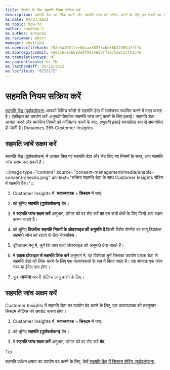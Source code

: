 ```yaml
---
title: सेगमेंट के लिए सहमति नियम सक्रिय करें
description: सहमति डेटा को लिंक करने और सहमति जांच को सक्रिय करने के लिए इन चरणों का पालन करें।Dynamics 365 Customer Insights एक व्यवस्थापक सहमति जांच को अक्षम भी कर सकता है।
ms.date: 04/27/2022
ms.topic: how-to
author: anubhav-t
ms.author: antando
ms.reviewer: mhart
manager: shellyha
ms.openlocfilehash: f82e3a4031fee8bcaa88575cbd68b37385a7fffb
ms.sourcegitcommit: 4ae316c856b8de0f08a4605f73e75a8c2cf51c4e
ms.translationtype: MT
ms.contentlocale: hi-IN
ms.lasthandoff: 05/13/2022
ms.locfileid: "8755172"
---
```

# <a name="activate-consent-rules"></a>सहमति नियम सक्रिय करें

[सहमति केंद्र (पूर्वावलोकन)](consent-management/overview.md) आपको विभिन्न स्रोतों से सहमति डेटा में सामंजस्य स्थापित करने में मदद करता है। एकीकृत का उपयोग करें *अनुमति* डिफ़ॉल्ट सहमति जांच लागू करने के लिए इकाई। सहमति डेटा आयात करने और मानचित्र नियमों को कॉन्फ़िगर करने के बाद, *अनुमति* इकाई स्वचालित रूप से समन्वयित हो जाती है।Dynamics 365 Customer Insights

## <a name="enable-consent-checks"></a>सहमति जांचें सक्षम करें

सहमति केंद्र (पूर्वावलोकन) में आयात किए गए सहमति डेटा और सेट किए गए नियमों के साथ, आप सहमति जांच सक्षम कर सकते हैं। 

:::image type="content" source="consent-management/media/enable-consent-checks.png" alt-text="सक्रिय सहमति डेटा के साथ Customer Insights सेटिंग में सहमति टैब।":::

1. Customer Insights में, **व्यवस्थापक**  > **सिस्टम** में जाएं.

1. को चुनिए **सहमति (पूर्वावलोकन)** टैब।

1. में **सहमति जांच सक्षम करें** अनुभाग, टॉगल को पर सेट करें **पर** उन सभी क्षेत्रों के लिए जिन्हें आप सक्षम करना चाहते हैं।

1. को चुनिए **डिफ़ॉल्ट सहमति नियमों के ओवरराइड की अनुमति दें** किसी विशेष सेगमेंट पर लागू डिफ़ॉल्ट सहमति जांच को हटाने के लिए चेकबॉक्स। 

1. ड्रॉपडाउन मेनू में, चुनें कि आप कहां ओवरराइड की अनुमति देना चाहते हैं।     

1. में **ग्राहक प्रोफाइल से सहमति लिंक करें** अनुभाग में, वह विशेषता चुनें जिसका उपयोग ग्राहक डेटा से सहमति डेटा को लिंक करने के लिए एक पहचानकर्ता के रूप में किया जाता है। यह संभवतः एक फ़ोन नंबर या ईमेल पता होगा। 

1. चुनना**बचाना** अपनी सेटिंग्स लागू करने के लिए।

## <a name="disable-consent-checks"></a>सहमति जांच अक्षम करें

Customer Insights में सहमति डेटा का उपयोग बंद करने के लिए, एक व्यवस्थापक को तदनुसार सिस्टम सेटिंग्स को अपडेट करना होगा।

1. Customer Insights में, **व्यवस्थापक**  > **सिस्टम** में जाएं.

1. को चुनिए **सहमति (पूर्वावलोकन)** टैब।

1. में **सहमति जांच सक्षम करें** अनुभाग, टॉगल को पर सेट करें **बंद**.

> [!TIP]
> सहमति प्रबंधन क्षमता का उपयोग बंद करने के लिए, देखें [सहमति केंद्र में सिस्टम सेटिंग (पूर्वावलोकन)](consent-management/system-settings.md).
